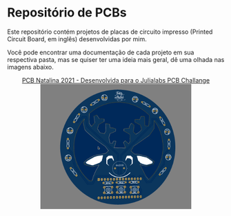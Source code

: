 # Repositório de PCBs
Este repositório contém projetos de placas de circuito impresso (Printed Circuit Board, em inglês) desenvolvidas por mim.

Você pode encontrar uma documentação de cada projeto em sua respectiva pasta, mas se quiser ter uma ideia mais geral, dê uma olhada nas imagens abaixo. 

<p align="center">
<a href = "./PCB-natalina-2021">
PCB Natalina 2021 - Desenvolvida para o Julialabs PCB Challange
<img src = "./PCB-natalina-2021/Imagens/3dEasyEda.gif" width = "350">
</a>
</p>